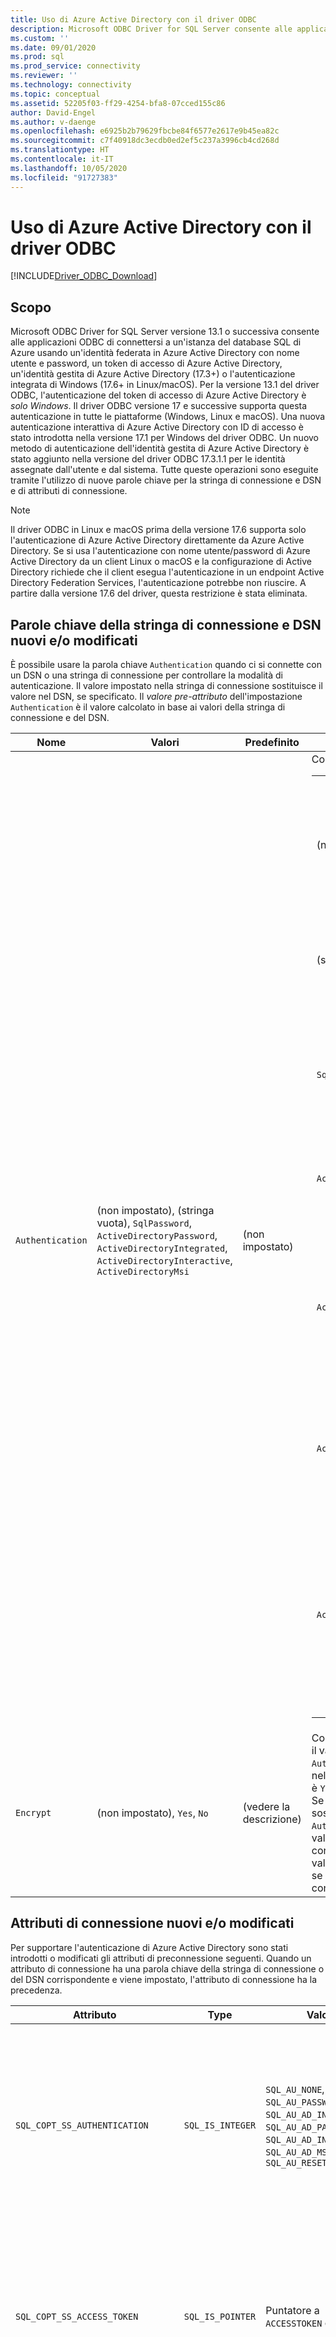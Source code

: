 ```yaml
---
title: Uso di Azure Active Directory con il driver ODBC
description: Microsoft ODBC Driver for SQL Server consente alle applicazioni ODBC di connettersi a un'istanza del database SQL di Azure usando Azure Active Directory.
ms.custom: ''
ms.date: 09/01/2020
ms.prod: sql
ms.prod_service: connectivity
ms.reviewer: ''
ms.technology: connectivity
ms.topic: conceptual
ms.assetid: 52205f03-ff29-4254-bfa8-07cced155c86
author: David-Engel
ms.author: v-daenge
ms.openlocfilehash: e6925b2b79629fbcbe84f6577e2617e9b45ea82c
ms.sourcegitcommit: c7f40918dc3ecdb0ed2ef5c237a3996cb4cd268d
ms.translationtype: HT
ms.contentlocale: it-IT
ms.lasthandoff: 10/05/2020
ms.locfileid: "91727383"
---
```

# <a name="using-azure-active-directory-with-the-odbc-driver"></a>Uso di Azure Active Directory con il driver ODBC
[!INCLUDE[Driver_ODBC_Download](../../includes/driver_odbc_download.md)]

## <a name="purpose"></a>Scopo

Microsoft ODBC Driver for SQL Server versione 13.1 o successiva consente alle applicazioni ODBC di connettersi a un'istanza del database SQL di Azure usando un'identità federata in Azure Active Directory con nome utente e password, un token di accesso di Azure Active Directory, un'identità gestita di Azure Active Directory (17.3+) o l'autenticazione integrata di Windows (17.6+ in Linux/macOS). Per la versione 13.1 del driver ODBC, l'autenticazione del token di accesso di Azure Active Directory è _solo Windows_. Il driver ODBC versione 17 e successive supporta questa autenticazione in tutte le piattaforme (Windows, Linux e macOS). Una nuova autenticazione interattiva di Azure Active Directory con ID di accesso è stato introdotta nella versione 17.1 per Windows del driver ODBC. Un nuovo metodo di autenticazione dell'identità gestita di Azure Active Directory è stato aggiunto nella versione del driver ODBC 17.3.1.1 per le identità assegnate dall'utente e dal sistema. Tutte queste operazioni sono eseguite tramite l'utilizzo di nuove parole chiave per la stringa di connessione e DSN e di attributi di connessione.

> [!NOTE]
> Il driver ODBC in Linux e macOS prima della versione 17.6 supporta solo l'autenticazione di Azure Active Directory direttamente da Azure Active Directory. Se si usa l'autenticazione con nome utente/password di Azure Active Directory da un client Linux o macOS e la configurazione di Active Directory richiede che il client esegua l'autenticazione in un endpoint Active Directory Federation Services, l'autenticazione potrebbe non riuscire. A partire dalla versione 17.6 del driver, questa restrizione è stata eliminata.

## <a name="new-andor-modified-dsn-and-connection-string-keywords"></a>Parole chiave della stringa di connessione e DSN nuovi e/o modificati

È possibile usare la parola chiave `Authentication` quando ci si connette con un DSN o una stringa di connessione per controllare la modalità di autenticazione. Il valore impostato nella stringa di connessione sostituisce il valore nel DSN, se specificato. Il _valore pre-attributo_ dell'impostazione `Authentication` è il valore calcolato in base ai valori della stringa di connessione e del DSN.

|Nome|Valori|Predefinito|Descrizione|
|-|-|-|-|
|`Authentication`|(non impostato), (stringa vuota), `SqlPassword`, `ActiveDirectoryPassword`, `ActiveDirectoryIntegrated`, `ActiveDirectoryInteractive`, `ActiveDirectoryMsi` |(non impostato)|Controlla la modalità di autenticazione.<table><tr><th>valore<th>Descrizione<tr><td>(non impostato)<td>Modalità di autenticazione determinata da altre parole chiave (opzioni di connessione legacy esistenti).<tr><td>(stringa vuota)<td>(Solo stringa di connessione). Eseguire l'override e annullare l'impostazione di un valore `Authentication` specificato nel DSN.<tr><td>`SqlPassword`<td>Eseguire l'autenticazione direttamente in un'istanza di SQL Server usando un nome utente e una password.<tr><td>`ActiveDirectoryPassword`<td>Eseguire l'autenticazione con un'identità di Azure Active Directory usando un nome utente e una password.<tr><td>`ActiveDirectoryIntegrated`<td>_Solo driver Windows e Linux/Mac 17.6+_ . Eseguire l'autenticazione con un'identità di Azure Active Directory usando l'autenticazione integrata.<tr><td>`ActiveDirectoryInteractive`<td>_Solo driver Windows_. Eseguire l'autenticazione con un'identità di Azure Active Directory usando l'autenticazione interattiva.<tr><td>`ActiveDirectoryMsi`<td>Eseguire l'autenticazione con un'identità di Azure Active Directory tramite l'autenticazione dell'identità gestita. Per l'identità assegnata dall'utente, UID è impostato sull'ID oggetto dell'identità utente.</table>|
|`Encrypt`|(non impostato), `Yes`, `No`|(vedere la descrizione)|Controlla la crittografia per una connessione. Se il valore del pre-attributo dell'impostazione `Authentication` è diverso da _nessuno_ nel DSN o nella stringa di connessione, il valore predefinito è `Yes`. Diversamente, il valore predefinito è `No`. Se l'attributo `SQL_COPT_SS_AUTHENTICATION` sostituisce il valore del pre-attributo di `Authentication`, impostare in modo esplicito il valore di crittografia nel DSN, nella stringa di connessione o nell'attributo di connessione. Il valore del pre-attributo della crittografia è `Yes` se il valore è impostato su `Yes` nella stringa di connessione o nel DSN.|

## <a name="new-andor-modified-connection-attributes"></a>Attributi di connessione nuovi e/o modificati

Per supportare l'autenticazione di Azure Active Directory sono stati introdotti o modificati gli attributi di preconnessione seguenti. Quando un attributo di connessione ha una parola chiave della stringa di connessione o del DSN corrispondente e viene impostato, l'attributo di connessione ha la precedenza.

|Attributo|Type|Valori|Predefinito|Descrizione|
|-|-|-|-|-|
|`SQL_COPT_SS_AUTHENTICATION`|`SQL_IS_INTEGER`|`SQL_AU_NONE`, `SQL_AU_PASSWORD`, `SQL_AU_AD_INTEGRATED`, `SQL_AU_AD_PASSWORD`, `SQL_AU_AD_INTERACTIVE`, `SQL_AU_AD_MSI`, `SQL_AU_RESET`|(non impostato)|Vedere la descrizione della parola chiave `Authentication` fornita in precedenza. `SQL_AU_NONE` viene specificato per sostituire esplicitamente un valore `Authentication` impostato nella stringa di connessione e/o nel DSN, mentre `SQL_AU_RESET` rimuove l'impostazione se è stato impostato, consentendo al valore del DSN o della stringa di connessione di avere la precedenza.|
|`SQL_COPT_SS_ACCESS_TOKEN`|`SQL_IS_POINTER`|Puntatore a `ACCESSTOKEN` o NULL|NULL|Se diverso da Null, specifica il token di accesso di Azure AD da usare. È un errore specificare un token di accesso e le parole chiave della stringa di connessione `UID`, `PWD`, `Trusted_Connection` o `Authentication` o gli attributi equivalenti. <br> **NOTA** La versione 13.1 del driver ODBC supporta questa operazione solo in _Windows_.|
|`SQL_COPT_SS_ENCRYPT`|`SQL_IS_INTEGER`|`SQL_EN_OFF`, `SQL_EN_ON`|(vedere la descrizione)|Controlla la crittografia per una connessione. `SQL_EN_OFF` e `SQL_EN_ON` rispettivamente disabilitano e abilitano la crittografia. Se il valore del pre-attributo dell'impostazione `Authentication` è diverso da _nessuno_ o è impostato `SQL_COPT_SS_ACCESS_TOKEN` e `Encrypt` non è stato specificato nel DSN o nella stringa di connessione, il valore predefinito è `SQL_EN_ON`. Diversamente, il valore predefinito è `SQL_EN_OFF`. Se l'attributo di connessione `SQL_COPT_SS_AUTHENTICATION` è impostato su un valore diverso da _nessuno_, impostare in modo esplicito `SQL_COPT_SS_ENCRYPT` sul valore desiderato se `Encrypt` non è stato specificato nella stringa di connessione o nel DSN. Il valore effettivo di questo attributo determina [se verrà usata la crittografia per la connessione.](../../relational-databases/native-client/features/using-encryption-without-validation.md)|
|`SQL_COPT_SS_OLDPWD`|\-|\-|\-|Non supportato con Azure Active Directory, poiché le modifiche delle password nelle entità di sicurezza di Azure AD non possono essere eseguite tramite una connessione ODBC. <br><br>In SQL Server 2005 è stata introdotta la scadenza della password per l'autenticazione di SQL Server. L'attributo `SQL_COPT_SS_OLDPWD` è stato aggiunto per consentire al client di specificare sia la vecchia password che la nuova per la connessione. Quando questa proprietà è impostata, il provider non userà il pool di connessioni per la prima connessione o per le connessioni successive, in quanto la stringa di connessione conterrà la "vecchia password" che è stata modificata.|
|`SQL_COPT_SS_INTEGRATED_SECURITY`|`SQL_IS_INTEGER`|`SQL_IS_OFF`,`SQL_IS_ON`|`SQL_IS_OFF`|_Deprecato_; in alternativa, usare `SQL_COPT_SS_AUTHENTICATION` impostato su `SQL_AU_AD_INTEGRATED`. <br><br>Forza l'utilizzo dell'autenticazione di Windows (Kerberos in Linux e macOS) per la convalida dell'accesso in fase di connessione al server. Quando viene usata l'autenticazione di Windows, il driver ignora i valori di ID utente e password specificati come parte dell'elaborazione di `SQLConnect`, `SQLDriverConnect` o `SQLBrowseConnect`.|

## <a name="ui-additions-for-azure-active-directory-windows-driver-only"></a>Aggiunte all'interfaccia utente per Azure Active Directory (solo driver Windows)

La configurazione DSN e le interfacce utente di connessione del driver sono state migliorate con le opzioni aggiuntive necessarie per l'utilizzo dell'autenticazione con Azure AD.

### <a name="creating-and-editing-dsns-in-the-ui"></a>Creazione e modifica dei DSN nell'interfaccia utente

È possibile usare le nuove opzioni di autenticazione di Azure AD durante la creazione o la modifica di un DSN esistente usando l'interfaccia utente di installazione del driver:

`Authentication=ActiveDirectoryIntegrated` per l'autenticazione integrata di Azure Active Directory nel database SQL di Azure

![Schermata di creazione e modifica del DSN con autenticazione integrata di Azure Active Directory selezionata.](windows/create-dsn-ad-integrated.png)

`Authentication=ActiveDirectoryPassword` per l'autenticazione con nome utente/password di Azure Active Directory nel database SQL di Azure

![Schermata di creazione e modifica del DSN con autenticazione della password di Azure Active Directory selezionata.](windows/create-dsn-ad-password.png)

`Authentication=ActiveDirectoryInteractive` per l'autenticazione interattiva di Azure Active Directory nel database SQL di Azure

![Schermata di creazione e modifica del DSN con autenticazione interattiva di Azure Active Directory selezionata.](windows/create-dsn-ad-interactive.png)

`Authentication=SqlPassword` per l'autenticazione con nome utente/password in SQL Server (Azure o altro)

![Schermata di creazione e modifica del DSN con autenticazione di SQL Server selezionata.](windows/create-dsn-ad-sql-server.png)

`Trusted_Connection=Yes` per l'autenticazione integrata SSPI legacy di Windows

![Schermata di creazione e modifica del DSN con autenticazione integrata di Windows selezionata.](windows/create-dsn-win-sspi.png)

`Authentication=ActiveDirectoryMsi` per l'autenticazione tramite identità gestite di Azure Active Directory

![Schermata di creazione e modifica del DSN con autenticazione basata su identità del servizio gestita selezionata.](windows/create-dsn-ad-msi.png)

Le sei opzioni corrispondono rispettivamente a `Trusted_Connection=Yes` (autenticazione integrata con solo SSPI Windows legacy esistente) e `Authentication=` `ActiveDirectoryIntegrated`, `SqlPassword`, `ActiveDirectoryPassword`, `ActiveDirectoryInteractive` e `ActiveDirectoryMsi`.

### <a name="sqldriverconnect-prompt-windows-driver-only"></a>Prompt SQLDriverConnect (solo driver Windows)

La finestra di dialogo di richiesta visualizzata da SQLDriverConnect quando richiede le informazioni necessarie per completare la connessione contiene quattro nuove opzioni per l'autenticazione di Azure AD:

![Finestra di dialogo di accesso a SQL Server visualizzata da SQLDriverConnect.](windows/server-login.png)

Queste opzioni corrispondono alle sei opzioni disponibili nell'interfaccia utente di configurazione del DSN descritta in precedenza.

### <a name="example-connection-strings"></a>Esempi di stringhe di connessione
1. Autenticazione di SQL Server - sintassi legacy. Il certificato del server non viene convalidato e la crittografia viene usata solo se viene imposta dal server. Nome utente e password vengono passati nella stringa di connessione.
`server=Server;database=Database;UID=UserName;PWD=Password;`
2. Autenticazione SQL - nuova sintassi. Il client richiede la crittografia (il valore predefinito di `Encrypt` è `true`) e il certificato del server viene convalidato, indipendentemente dall'impostazione della crittografia (a meno che `TrustServerCertificate` non sia impostato su `true`). Nome utente e password vengono passati nella stringa di connessione.
 `server=Server;database=Database;UID=UserName;PWD=Password;Authentication=SqlPassword;`
3. Autenticazione integrata di Windows (Kerberos in Linux e macOS) tramite SSPI (in SQL Server o SQL IaaS) - sintassi corrente. Il certificato del server non viene convalidato, a meno che non venga usata la crittografia. 
`server=Server;database=Database;Trusted_Connection=yes;`
4. (_Solo driver Windows_). Autenticazione integrata di Windows tramite SSPI (se il database di destinazione è in SQL Server o SQL IaaS) - nuova sintassi. Il client richiede la crittografia (il valore predefinito di `Encrypt` è `true`) e il certificato del server viene convalidato, indipendentemente dall'impostazione della crittografia (a meno che `TrustServerCertificate` non sia impostato su `true`). 
`server=Server;database=Database;Authentication=ActiveDirectoryIntegrated;`
5. Autenticazione con nome utente/password di Azure Active Directory (se il database di destinazione si trova nel database SQL di Azure). Il certificato del server viene convalidato, indipendentemente dall'impostazione della crittografia (a meno che `TrustServerCertificate` non sia impostato su `true`). Nome utente e password vengono passati nella stringa di connessione. 
`server=Server;database=Database;UID=UserName;PWD=Password;Authentication=ActiveDirectoryPassword;`
6. (_Solo driver Windows e Linux/macOS 17.6+_ .) Autenticazione integrata di Windows tramite ADAL o Kerberos, che prevede il riscatto delle credenziali dell'account di Windows per un token di accesso emesso da Azure AD, presupponendo che il database di destinazione si trovi nel database SQL di Azure. Il certificato del server viene convalidato, indipendentemente dall'impostazione della crittografia (a meno che `TrustServerCertificate` non sia impostato su `true`). In Linux/macOS è necessario che sia disponibile un ticket Kerberos appropriato; per altre informazioni, vedere la sezione seguente sugli account federati e sull'[uso dell'autenticazione integrata](linux-mac/using-integrated-authentication.md).
`server=Server;database=Database;Authentication=ActiveDirectoryIntegrated;`
7. (_Solo driver Windows_). L'autenticazione interattiva di Azure AD usa la tecnologia Azure per l'autenticazione a più fattori per configurare la connessione. In questa modalità, specificando l'ID di accesso, viene attivata una finestra di dialogo di autenticazione di Azure che consente all'utente di immettere la password per completare la connessione. Il nome utente viene passato nella stringa di connessione.
`server=Server;database=Database;UID=UserName;Authentication=ActiveDirectoryInteractive;`

![Interfaccia utente di autenticazione di Windows Azure durante l'utilizzo dell'autenticazione interattiva di Active Directory.](windows/WindowsAzureAuth.png)

8. L'autenticazione identità gestita di Azure Active Directory usa l'identità assegnata dal sistema o assegnata dall'utente per l'autenticazione allo scopo di configurare la connessione. Per l'identità assegnata dall'utente, UID è impostato sull'ID oggetto dell'identità utente.<br>
Per l'identità assegnata dal sistema,<br>
`server=Server;database=Database;Authentication=ActiveDirectoryMsi;`<br>
Per l'identità assegnata dall'utente con ID oggetto uguale a myObjectId,<br>
`server=Server;database=Database;UID=myObjectId;Authentication=ActiveDirectoryMsi;`

> [!NOTE]
>- Quando si usano le opzioni di Active Directory con il driver ODBC di Windows ***prima*** della versione 17.4.2, assicurarsi di avere installato [Active Directory Authentication Library per SQL Server](https://go.microsoft.com/fwlink/?LinkID=513072). Quando si usano i driver Linux e macOS, assicurarsi che `libcurl` sia stato installato. Per la versione del driver 17.2 e versioni successive, questa non è una dipendenza esplicita poiché non è necessaria per gli altri metodi di autenticazione o per le operazioni ODBC.
>- Quando la configurazione di Azure Active Directory include criteri di accesso condizionale e il client è Windows 10 o Server 2016 o versione successiva, l'autenticazione integrata o tramite nome utente/password potrebbe non riuscire. I criteri di accesso condizionale richiedono l'uso di Windows Account Manager (WAM), supportato nella versione del driver 17.6 o successiva per Windows. Per usare WAM, creare una nuova stringa o un valore DWORD denominato `ADALuseWAM` in `HKLM\Software\ODBC\ODBCINST.INI\ODBC Driver 17 for SQL Server`, `HKCU\Software\ODBC\ODBC.INI\<your-user-DSN-name>` o `HKLM\Software\ODBC\ODBC.INI\<your-system-DSN-name>` per la configurazione globale, DSN utente o con ambito DSN di sistema rispettivamente e impostarlo su un valore pari a 1. Si noti che l'autenticazione con WAM non supporta l'esecuzione dell'applicazione come utente diverso con `runas`. Gli scenari che richiedono criteri di accesso condizionale non sono supportati per Linux o macOS.
>- Per connettersi usando il nome utente e la password di un account SQL Server, è ora possibile usare la nuova opzione `SqlPassword`, che è consigliata in particolare per Azure SQL poiché abilita impostazioni predefinite della connessione più sicure.
>- Per connettersi usando il nome utente e la password di un account Azure Active Directory, specificare `Authentication=ActiveDirectoryPassword` nella stringa di connessione e le parole chiave `UID` e `PWD` rispettivamente con nome utente e password.
>- Per connettersi usando l'autenticazione integrata di Windows o di Active Directory (solo driver Windows e Linux/macOS 17.6+), specificare `Authentication=ActiveDirectoryIntegrated` nella stringa di connessione. Il driver sceglierà automaticamente la modalità di autenticazione corretta. `UID` e `PWD` non devono essere specificati.
>- Per connettersi usando l'autenticazione interattiva di Active Directory (solo driver Windows), è necessario specificare `UID`.

## <a name="authenticating-with-an-access-token"></a>Autenticazione con un token di accesso

L'attributo di preconnessione `SQL_COPT_SS_ACCESS_TOKEN` consente l'utilizzo di un token di accesso ottenuto da Azure AD per l'autenticazione anziché di nome utente e password e ignora anche la negoziazione e il recupero di un token di accesso da parte del driver. Per usare un token di accesso, impostare l'attributo di connessione `SQL_COPT_SS_ACCESS_TOKEN` su un puntatore a una struttura `ACCESSTOKEN`:

~~~
typedef struct AccessToken
{
    DWORD dataSize;
    BYTE data[];
} ACCESSTOKEN;
~~~

`ACCESSTOKEN` è una struttura a lunghezza variabile costituita da una _lunghezza_ di 4 byte seguita da byte _lunghezza_ di dati opachi che formano il token di accesso. A causa del modo in cui SQL Server gestisce i token di accesso, un token ottenuto tramite una risposta JSON [OAuth 2.0](/azure/active-directory/develop/active-directory-authentication-scenarios) deve essere espanso in modo che ogni byte sia seguito da un byte di riempimento 0, simile a una stringa UCS-2 contenente solo caratteri ASCII. Il token tuttavia è un valore opaco e la lunghezza specificata, in byte, NON deve includere alcun carattere di terminazione Null. A causa dei vincoli di lunghezza e di formato considerevoli, questo metodo di autenticazione è disponibile solo a livello di codice tramite l'attributo di connessione `SQL_COPT_SS_ACCESS_TOKEN`. Non è disponibile alcun DSN o alcuna parola chiave della stringa di connessione corrispondente. La stringa di connessione non deve contenere le parole chiave `UID`, `PWD`, `Authentication` o `Trusted_Connection`.

> [!NOTE]
> La versione 13.1 del driver ODBC supporta questa autenticazione solo in _Windows_.

## <a name="azure-active-directory-authentication-sample-code"></a>Codice di esempio dell'autenticazione di Azure Active Directory

L'esempio seguente mostra il codice necessario per connettersi a SQL Server usando Azure Active Directory con le parole chiave di connessione. Si noti che non è necessario modificare il codice dell'applicazione. La stringa di connessione o il DSN, se usato, è l'unica modifica necessaria per usare Azure AD per l'autenticazione:
~~~
    ...
    SQLCHAR connString[] = "Driver={ODBC Driver 17 for SQL Server};Server={server};UID=myuser;PWD=myPass;Authentication=ActiveDirectoryPassword"
    ...
    SQLDriverConnect(hDbc, NULL, connString, SQL_NTS, NULL, 0, NULL, SQL_DRIVER_NOPROMPT);    
    ...
~~~
L'esempio seguente mostra il codice necessario per connettersi a SQL Server usando Azure Active Directory con l'autenticazione con token di accesso. In questo caso, è necessario modificare il codice dell'applicazione per elaborare il token di accesso e impostare l'attributo di connessione associato.
~~~
    SQLCHAR connString[] = "Driver={ODBC Driver 17 for SQL Server};Server={server}"
    SQLCHAR accessToken[] = "eyJ0eXAiOi..."; // In the format extracted from an OAuth JSON response
    ...
    DWORD dataSize = 2 * strlen(accessToken);
    ACCESSTOKEN *pAccToken = malloc(sizeof(ACCESSTOKEN) + dataSize);
    pAccToken->dataSize = dataSize;
    // Expand access token with padding bytes
    for(int i = 0, j = 0; i < dataSize; i += 2, j++) {
        pAccToken->data[i] = accessToken[j];
        pAccToken->data[i+1] = 0;
    }
    ...
    SQLSetConnectAttr(hDbc, SQL_COPT_SS_ACCESS_TOKEN, (SQLPOINTER)pAccToken, SQL_IS_POINTER);
    SQLDriverConnect(hDbc, NULL, connString, SQL_NTS, NULL, 0, NULL, SQL_DRIVER_NOPROMPT);        
    ...
    free(pAccToken);
~~~
Di seguito è riportata una stringa di connessione di esempio da usare con l'autenticazione interattiva di Azure Active Directory. Si noti che non contiene il campo PWD poiché la password viene inserita usando la schermata di autenticazione di Azure.
~~~
SQLCHAR connString[] = "Driver={ODBC Driver 17 for SQL Server};Server={server};UID=myuser;Authentication=ActiveDirectoryInteractive"
~~~
Di seguito è riportata una stringa di connessione di esempio da usare con l'autenticazione con identità gestita di Azure Active Directory. Si noti che l'UID è impostato sull'ID oggetto dell'identità utente per l'identità assegnata dall'utente.
~~~
// For system-assigned identity,
SQLCHAR connString[] = "Driver={ODBC Driver 17 for SQL Server};Server={server};Authentication=ActiveDirectoryMsi"
...
// For user-assigned identity with object ID equals to myObjectId
SQLCHAR connString[] = "Driver={ODBC Driver 17 for SQL Server};Server={server};UID=myObjectId;Authentication=ActiveDirectoryMsi"
~~~

## <a name="considerations-for-using-adfs-federated-accounts-on-linuxmacos"></a>Considerazioni sull'utilizzo di account federati ADFS in Linux/macOS

A partire dalla versione 17.6, i driver per Linux e macOS supportano l'autenticazione con account federati ADFS di Azure Active Directory tramite l'uso di nome utente/password (`ActiveDirectoryPassword`) o Kerberos (`ActiveDirectoryIntegrated`). Sono presenti alcune limitazioni che dipendono dalla piattaforma quando si usa la modalità integrata.

Quando si esegue l'autenticazione con un utente il cui suffisso UPN è diverso dall'area di autenticazione Kerberos, ovvero è in uso un suffisso UPN alternativo, è necessario usare l'opzione Enterprise Principal (usare l'opzione `-E` con `kinit` e specificare il nome dell'entità di sicurezza nel formato `user@federated-domain`) quando si ottengono i ticket Kerberos. Ciò consente al driver di determinare correttamente sia il dominio federato che l'area di autenticazione Kerberos.

È possibile verificare che sia disponibile un ticket Kerberos appropriato controllando l'output del comando `klist`. Se il dominio federato corrisponde all'area di autenticazione Kerberos e al suffisso UPN, il nome dell'entità di sicurezza avrà il formato `user@realm`. Se è diverso, il nome dell'entità deve essere nel formato `user@federated-domain@realm`.

### <a name="linux"></a>Linux

In SuSE 11 la versione predefinita della libreria Kerberos 1.6.x non supporta l'opzione Enterprise Principal necessaria per usare suffissi UPN alternativi. Per usare suffissi UPN alternativi con autenticazione integrata Azure AD, aggiornare la libreria Kerberos a 1.7 o versione successiva.

In Alpine Linux il `libcurl` predefinito non supporta l'autenticazione SPNEGO/Kerberos necessaria per l'autenticazione integrata Azure AD.

### <a name="macos"></a>macOS

La libreria Kerberos di sistema `kinit` supporta Enterprise Principal con l'opzione `--enterprise`, ma esegue anche in modo implicito la canonizzazione dei nomi, che impedisce l'utilizzo di suffissi UPN alternativi. Per usare suffissi UPN alternativi con l'autenticazione integrata Azure AD, installare una libreria Kerberos più recente tramite `brew install krb5` e usare il relativo `kinit` con l'opzione `-E` come descritto in precedenza.

## <a name="see-also"></a>Vedere anche

[Supporto dell'autenticazione basata su token per il database SQL di Azure tramite l'autenticazione di Azure AD](/archive/blogs/sqlsecurity/token-based-authentication-support-for-azure-sql-db-using-azure-ad-auth)

[Uso dell'autenticazione integrata](linux-mac/using-integrated-authentication.md)
